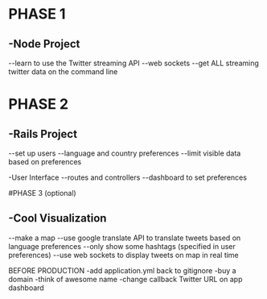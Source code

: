 # PHASE 1
## -Node Project
--learn to use the Twitter streaming API
--web sockets
--get ALL streaming twitter data on the command line




# PHASE 2
## -Rails Project
--set up users
--language and country preferences
--limit visible data based on preferences

-User Interface
--routes and controllers
--dashboard to set preferences




#PHASE 3 (optional)
## -Cool Visualization
--make a map
--use google translate API to translate tweets based on language preferences
--only show some hashtags (specified in user preferences)
--use web sockets to display tweets on map in real time


BEFORE PRODUCTION
-add application.yml back to gitignore
-buy a domain
-think of awesome name
-change callback Twitter URL on app dashboard

